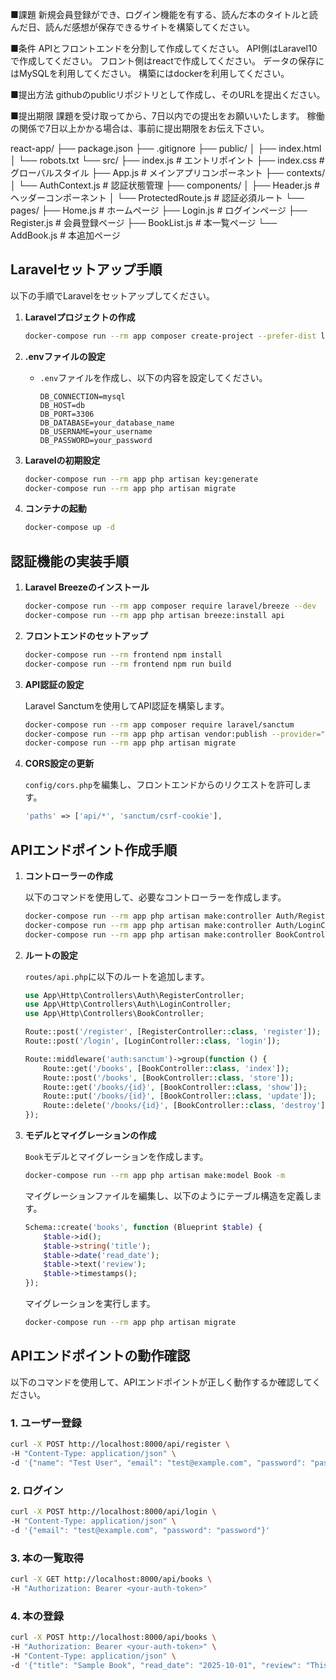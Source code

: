 ■課題
新規会員登録ができ、ログイン機能を有する、読んだ本のタイトルと読んだ日、読んだ感想が保存できるサイトを構築してください。

■条件
APIとフロントエンドを分割して作成してください。
API側はLaravel10で作成してください。
フロント側はreactで作成してください。
データの保存にはMySQLを利用してください。
構築にはdockerを利用してください。

■提出方法
githubのpublicリポジトリとして作成し、そのURLを提出ください。

■提出期限
課題を受け取ってから、7日以内での提出をお願いいたします。
稼働の関係で7日以上かかる場合は、事前に提出期限をお伝え下さい。


react-app/
├── package.json
├── .gitignore
├── public/
│   ├── index.html
│   └── robots.txt
└── src/
    ├── index.js          # エントリポイント
    ├── index.css         # グローバルスタイル
    ├── App.js            # メインアプリコンポーネント
    ├── contexts/
    │   └── AuthContext.js # 認証状態管理
    ├── components/
    │   ├── Header.js      # ヘッダーコンポーネント
    │   └── ProtectedRoute.js # 認証必須ルート
    └── pages/
        ├── Home.js        # ホームページ
        ├── Login.js       # ログインページ
        ├── Register.js    # 会員登録ページ
        ├── BookList.js    # 本一覧ページ
        └── AddBook.js     # 本追加ページ

## Laravelセットアップ手順

以下の手順でLaravelをセットアップしてください。

1. **Laravelプロジェクトの作成**

   ```bash
   docker-compose run --rm app composer create-project --prefer-dist laravel/laravel laravel-app
   ```

2. **.envファイルの設定**

   - `.env`ファイルを作成し、以下の内容を設定してください。

     ```env
     DB_CONNECTION=mysql
     DB_HOST=db
     DB_PORT=3306
     DB_DATABASE=your_database_name
     DB_USERNAME=your_username
     DB_PASSWORD=your_password
     ```

3. **Laravelの初期設定**

   ```bash
   docker-compose run --rm app php artisan key:generate
   docker-compose run --rm app php artisan migrate
   ```

4. **コンテナの起動**

   ```bash
   docker-compose up -d
   ```

## 認証機能の実装手順

1. **Laravel Breezeのインストール**

   ```bash
   docker-compose run --rm app composer require laravel/breeze --dev
   docker-compose run --rm app php artisan breeze:install api
   ```

2. **フロントエンドのセットアップ**

   ```bash
   docker-compose run --rm frontend npm install
   docker-compose run --rm frontend npm run build
   ```

3. **API認証の設定**

   Laravel Sanctumを使用してAPI認証を構築します。

   ```bash
   docker-compose run --rm app composer require laravel/sanctum
   docker-compose run --rm app php artisan vendor:publish --provider="Laravel\Sanctum\SanctumServiceProvider"
   docker-compose run --rm app php artisan migrate
   ```

4. **CORS設定の更新**

   `config/cors.php`を編集し、フロントエンドからのリクエストを許可します。

   ```php
   'paths' => ['api/*', 'sanctum/csrf-cookie'],
   ```

## APIエンドポイント作成手順

1. **コントローラーの作成**

   以下のコマンドを使用して、必要なコントローラーを作成します。

   ```bash
   docker-compose run --rm app php artisan make:controller Auth/RegisterController
   docker-compose run --rm app php artisan make:controller Auth/LoginController
   docker-compose run --rm app php artisan make:controller BookController
   ```

2. **ルートの設定**

   `routes/api.php`に以下のルートを追加します。

   ```php
   use App\Http\Controllers\Auth\RegisterController;
   use App\Http\Controllers\Auth\LoginController;
   use App\Http\Controllers\BookController;

   Route::post('/register', [RegisterController::class, 'register']);
   Route::post('/login', [LoginController::class, 'login']);

   Route::middleware('auth:sanctum')->group(function () {
       Route::get('/books', [BookController::class, 'index']);
       Route::post('/books', [BookController::class, 'store']);
       Route::get('/books/{id}', [BookController::class, 'show']);
       Route::put('/books/{id}', [BookController::class, 'update']);
       Route::delete('/books/{id}', [BookController::class, 'destroy']);
   });
   ```

3. **モデルとマイグレーションの作成**

   `Book`モデルとマイグレーションを作成します。

   ```bash
   docker-compose run --rm app php artisan make:model Book -m
   ```

   マイグレーションファイルを編集し、以下のようにテーブル構造を定義します。

   ```php
   Schema::create('books', function (Blueprint $table) {
       $table->id();
       $table->string('title');
       $table->date('read_date');
       $table->text('review');
       $table->timestamps();
   });
   ```

   マイグレーションを実行します。

   ```bash
   docker-compose run --rm app php artisan migrate
   ```

## APIエンドポイントの動作確認

以下のコマンドを使用して、APIエンドポイントが正しく動作するか確認してください。

### 1. ユーザー登録

```bash
curl -X POST http://localhost:8000/api/register \
-H "Content-Type: application/json" \
-d '{"name": "Test User", "email": "test@example.com", "password": "password", "password_confirmation": "password"}'
```

### 2. ログイン

```bash
curl -X POST http://localhost:8000/api/login \
-H "Content-Type: application/json" \
-d '{"email": "test@example.com", "password": "password"}'
```

### 3. 本の一覧取得

```bash
curl -X GET http://localhost:8000/api/books \
-H "Authorization: Bearer <your-auth-token>"
```

### 4. 本の登録

```bash
curl -X POST http://localhost:8000/api/books \
-H "Authorization: Bearer <your-auth-token>" \
-H "Content-Type: application/json" \
-d '{"title": "Sample Book", "read_date": "2025-10-01", "review": "This is a great book!"}'
```
